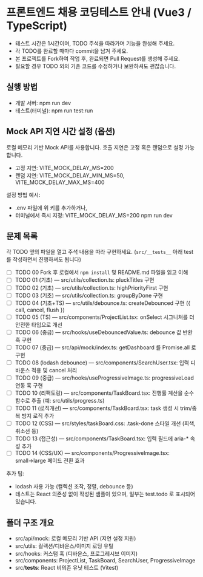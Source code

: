 # 프론트엔드 채용 코딩테스트 안내 (Vue3 / TypeScript)

- 테스트 시간은 1시간이며, TODO 주석을 따라가며 기능을 완성해 주세요.
- 각 TODO를 완료할 때마다 commit을 남겨 주세요.
- 본 프로젝트를 Fork하여 작업 후, 완료되면 Pull Request를 생성해 주세요.
- 필요할 경우 TODO 외의 기존 코드를 수정하거나 보완하셔도 괜찮습니다.

## 실행 방법
- 개발 서버: npm run dev
- 테스트(터미널): npm run test:run

## Mock API 지연 시간 설정 (옵션)
로컬 메모리 기반 Mock API를 사용합니다. 호출 지연은 고정 혹은 랜덤으로 설정 가능합니다.
- 고정 지연: VITE_MOCK_DELAY_MS=200
- 랜덤 지연: VITE_MOCK_DELAY_MIN_MS=50, VITE_MOCK_DELAY_MAX_MS=400 
 
설정 방법 예시:
- .env 파일에 위 키를 추가하거나,
- 터미널에서 즉시 지정: VITE_MOCK_DELAY_MS=200 npm run dev

## 문제 목록
각 TODO 옆의 파일을 열고 주석 내용을 따라 구현하세요. (`src/__tests__` 아래 test 를 작성하면서 진행하셔도 됩니다)

- [ ] TODO 00 Fork 후 로컬에서 `npm install` 및 README.md 파일을 읽고 이해
- [ ] TODO 01 (기초) — src/utils/collection.ts: pluckTitles 구현
- [ ] TODO 02 (기초) — src/utils/collection.ts: highPriorityFirst 구현
- [ ] TODO 03 (기초) — src/utils/collection.ts: groupByDone 구현
- [ ] TODO 04 (기초+TS) — src/utils/debounce.ts: createDebounced 구현 ({ call, cancel, flush })
- [ ] TODO 05 (TS) — src/components/ProjectList.tsx: onSelect 시그니처를 더 안전한 타입으로 개선
- [ ] TODO 06 (중급) — src/hooks/useDebouncedValue.ts: debounce 값 반환 훅 구현
- [ ] TODO 07 (중급) — src/api/mock/index.ts: getDashboard 를 Promise.all 로 구현
- [ ] TODO 08 (lodash debounce) — src/components/SearchUser.tsx: 입력 디바운스 적용 및 cancel 처리
- [ ] TODO 09 (중급) — src/hooks/useProgressiveImage.ts: progressiveLoad 연동 훅 구현
- [ ] TODO 10 (리팩토링) — src/components/TaskBoard.tsx: 진행률 계산을 순수 함수로 추출 (예: src/utils/progress.ts)
- [ ] TODO 11 (로직개선) — src/components/TaskBoard.tsx: task 생성 시 trim/중복 방지 로직 추가
- [ ] TODO 12 (CSS) — src/styles/taskBoard.css: .task-done 스타일 개선 (회색, 취소선 등)
- [ ] TODO 13 (접근성) — src/components/TaskBoard.tsx: 입력 필드에 aria-* 속성 추가
- [ ] TODO 14 (CSS/UX) — src/components/ProgressiveImage.tsx: small→large 페이드 전환 효과

추가 팁:
- lodash 사용 가능 (컬렉션 조작, 정렬, debounce 등)
- 테스트는 React 의존성 없이 작성된 샘플이 있으며, 일부는 test.todo 로 표시되어 있습니다.

## 폴더 구조 개요
- src/api/mock: 로컬 메모리 기반 API (지연 설정 지원)
- src/utils: 컬렉션/디바운스/이미지 로딩 유틸
- src/hooks: 커스텀 훅 (디바운스, 프로그레시브 이미지)
- src/components: ProjectList, TaskBoard, SearchUser, ProgressiveImage
- src/__tests__: React 비의존 유닛 테스트 (Vitest)
